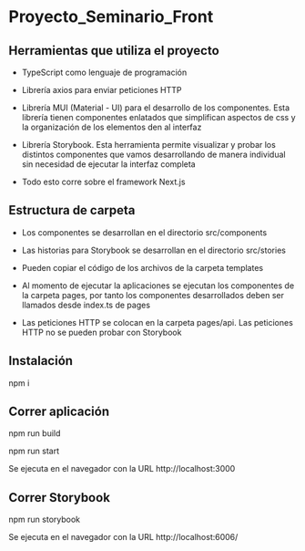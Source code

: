 # Proyecto_Seminario_Front

## Herramientas que utiliza el proyecto 
- TypeScript como lenguaje de programación

- Librería axios para enviar peticiones HTTP

- Librería MUI (Material - UI) para el desarrollo de los componentes. Esta librería tienen componentes enlatados que simplifican aspectos de css y la organización de los elementos den al interfaz

- Librería Storybook. Esta herramienta permite visualizar y probar los distintos componentes que vamos desarrollando de manera individual sin necesidad de ejecutar la interfaz completa

- Todo esto corre sobre el framework Next.js

## Estructura de carpeta
- Los componentes se desarrollan en el directorio src/components

- Las historias para Storybook se desarrollan en el directorio src/stories

- Pueden copiar el código de los archivos de la carpeta templates

- Al momento de ejecutar la aplicaciones se ejecutan los componentes de la carpeta pages, por tanto los componentes desarrollados deben ser llamados desde index.ts de pages

- Las peticiones HTTP se colocan en la carpeta pages/api. Las peticiones HTTP no se pueden probar con Storybook

## Instalación
npm i

## Correr aplicación
npm run build

npm run start

Se ejecuta en el navegador con la URL http://localhost:3000

## Correr Storybook
npm run storybook

Se ejecuta en el navegador con la URL http://localhost:6006/



